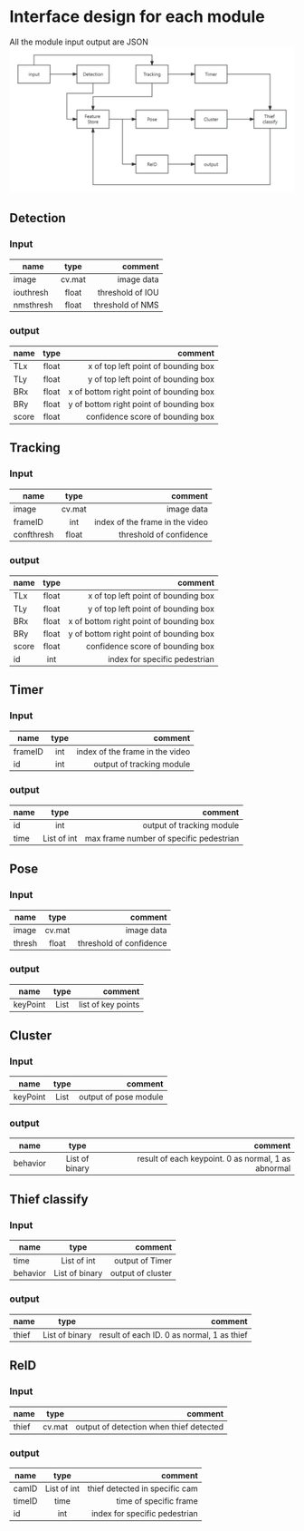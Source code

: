 # Interface design for each module
All the module input output are JSON
![Topology](interface.jpg)
## Detection
### Input
| name   | type | comment      |
|-------|:----:|----------:|
| image   | cv.mat   | image data |
| iouthresh   | float   | threshold of IOU |
| nmsthresh   | float   | threshold of NMS |
### output
| name   | type | comment      |
|-------|:----:|----------:|
| TLx   | float   | x of top left point of bounding box |
| TLy   | float   | y of top left point of bounding box |
| BRx   | float   | x of bottom right point of bounding box |
| BRy   | float   | y of bottom right point of bounding box |
| score   | float   | confidence score of bounding box |
## Tracking
### Input
| name   | type | comment      |
|-------|:----:|----------:|
| image   | cv.mat   | image data |
| frameID   | int   | index of the frame in the video |
| confthresh   | float   | threshold of confidence |
### output
| name   | type | comment      |
|-------|:----:|----------:|
| TLx   | float   | x of top left point of bounding box |
| TLy   | float   | y of top left point of bounding box |
| BRx   | float   | x of bottom right point of bounding box |
| BRy   | float   | y of bottom right point of bounding box |
| score   | float   | confidence score of bounding box |
| id   | int   | index for specific pedestrian |
## Timer
### Input
| name   | type | comment      |
|-------|:----:|----------:|
| frameID   | int   | index of the frame in the video |
| id   | int   | output of tracking module |
### output
| name   | type | comment      |
|-------|:----:|----------:|
| id   | int   | output of tracking module |
| time   | List of int   | max frame number of specific pedestrian |
## Pose
### Input
| name   | type | comment      |
|-------|:----:|----------:|
| image   | cv.mat   | image data |
| thresh   | float   | threshold of confidence |
### output
| name   | type | comment      |
|-------|:----:|----------:|
| keyPoint   | List   | list of key points |
## Cluster
### Input
| name   | type | comment      |
|-------|:----:|----------:|
| keyPoint   | List   | output of pose module |
### output
| name   | type | comment      |
|-------|:----:|----------:|
| behavior   | List of binary  | result of each keypoint. 0 as normal, 1 as abnormal |
## Thief classify
### Input
| name   | type | comment      |
|-------|:----:|----------:|
| time   | List of int   | output of Timer |
| behavior   | List of binary  | output of cluster |
### output
| name   | type | comment      |
|-------|:----:|----------:|
| thief   | List of binary  | result of each ID. 0 as normal, 1 as thief |
## ReID
### Input
| name   | type | comment      |
|-------|:----:|----------:|
| thief   | cv.mat   | output of detection when thief detected |
### output
| name   | type | comment      |
|-------|:----:|----------:|
| camID   | List of int  | thief detected in specific cam |
| timeID   | time  | time of specific frame |
| id   | int  | index for specific pedestrian |
